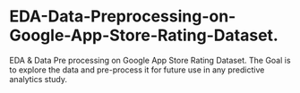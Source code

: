 # EDA-Data-Preprocessing-on-Google-App-Store-Rating-Dataset.
EDA &amp; Data Pre processing on Google App Store Rating Dataset.
The Goal is to explore the data and pre-process it for future use in any predictive analytics study.
